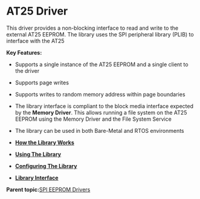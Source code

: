 # AT25 Driver

This driver provides a non-blocking interface to read and write to the external AT25 EEPROM. The library uses the SPI peripheral library \(PLIB\) to interface with the AT25

**Key Features:**

-   Supports a single instance of the AT25 EEPROM and a single client to the driver

-   Supports page writes

-   Supports writes to random memory address within page boundaries

-   The library interface is compliant to the block media interface expected by the **Memory Driver**. This allows running a file system on the AT25 EEPROM using the Memory Driver and the File System Service

-   The library can be used in both Bare-Metal and RTOS environments


-   **[How the Library Works](GUID-CF08AF4F-D730-496F-A968-50434978EBE7.md)**  

-   **[Using The Library](GUID-B41F23CB-0677-425E-8B1F-545E056AF24D.md)**  

-   **[Configuring The Library](GUID-1B89EE19-DD90-4347-9D86-6B91B89FD073.md)**  

-   **[Library Interface](GUID-FC2766BD-E5AF-4007-BA9A-D1E179E8AF51.md)**  


**Parent topic:**[SPI EEPROM Drivers](GUID-E5D1E930-88E3-47F4-9ECD-EDE02BF9B07D.md)

